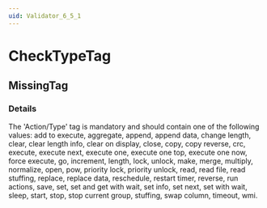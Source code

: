 ```yaml
---
uid: Validator_6_5_1
---
```


# CheckTypeTag

## MissingTag

<!-- Description, Properties, ... sections are auto-generated. -->
<!-- REPLACE ME AUTO-GENERATION -->

### Details

The 'Action/Type' tag is mandatory and should contain one of the following values:
add to execute, aggregate, append, append data, change length, clear, clear length info, clear on display, close, copy, copy reverse, crc, execute, execute next, execute one, execute one top, execute one now, force execute, go, increment, length, lock, unlock, make, merge, multiply, normalize, open, pow, priority lock, priority unlock, read, read file, read stuffing, replace, replace data, reschedule, restart timer, reverse, run actions, save, set, set and get with wait, set info, set next, set with wait, sleep, start, stop, stop current group, stuffing, swap column, timeout, wmi.

<!-- Uncomment to add example code -->
<!--### Example code-->
